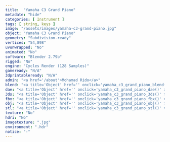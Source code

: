 ```yaml
---
title:  "Yamaha C3 Grand Piano"
metadate: "hide"
categories: [ Instrument ]
tags: [ string, keys ]
image: "/assets/images/yamaha-c3-grand-piano.jpg"
object: "Yamaha C3 Grand Piano"
geometry: "Subdivision-ready"
vertices: "54,898"
uvunwrapped: "No"
animated: "No"
software: "Blender 2.79b"
rigged: "No"
engine: "Cycles Render (128 Samples)"
gameready: "N/A"
3dprintableready: "N/A"
admin: "<a href='/about'>Mohamad Rido</a>"
blend: "<a title='Object' href='' onclick='yamaha_c3_grand_piano_blend()' >.zip 8.4 MB</a>"
dae: "<a title='Object' href='' onclick='yamaha_c3_grand_piano_dae()' >.zip 817.6 kB</a>"
3ds: "<a title='Object' href='' onclick='yamaha_c3_grand_piano_3ds()' >.zip 870.4 kB</a>"
fbx: "<a title='Object' href='' onclick='yamaha_c3_grand_piano_fbx()' >.zip 1.2 MB</a>"
obj: "<a title='Object' href='' onclick='yamaha_c3_grand_piano_obj()' >.zip 874.0 kB</a>"
stl: "<a title='Object' href='' onclick='yamaha_c3_grand_piano_stl()' >.zip 1.2 MB</a>"
texture: "No"
hdri: "No"
imagetexture: ".jpg"
environment: ".hdr"
notice: "-"
---
```

